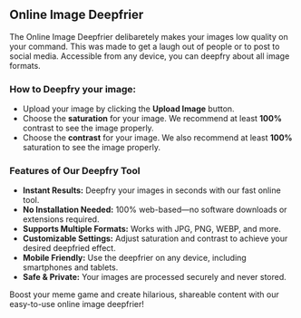 ## Online Image Deepfrier
The Online Image Deepfrier delibaretely makes your images low quality on your command. This was made to get a laugh
out of people or to post to social media. Accessible from any device, you can deepfry about all image
formats.


### How to Deepfry your image:
- Upload your image by clicking the **Upload Image** button.
- Choose the **saturation** for your image. We recommend at least **100%** contrast to see the image properly.
- Choose the **contrast** for your image. We also recommend at least **100%** saturation to see the image properly.
            
### Features of Our Deepfry Tool

- **Instant Results:** Deepfry your images in seconds with our fast online tool.
- **No Installation Needed:** 100% web-based—no software downloads or extensions required.
- **Supports Multiple Formats:** Works with JPG, PNG, WEBP, and more.
- **Customizable Settings:** Adjust saturation and contrast to achieve your desired deepfried effect.
- **Mobile Friendly:** Use the deepfrier on any device, including smartphones and tablets.
- **Safe & Private:** Your images are processed securely and never stored.

Boost your meme game and create hilarious, shareable content with our easy-to-use online image deepfrier!